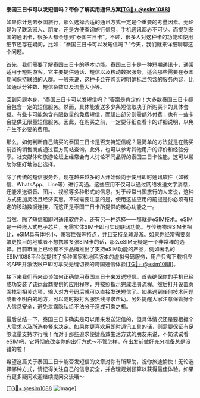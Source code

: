 **泰国三日卡可以发短信吗？带你了解实用通讯方案[[TG💪+ @esim1088](https://t.me/s/esim1088)]**

如果你计划去泰国旅行，那么选择合适的通讯方式一定是个重要的考量因素。无论是为了联系家人、朋友，还是方便查询旅行信息，手机通讯都必不可少。而提到泰国的通讯卡，很多人都会想到“泰国三日卡”。不过，很多人对这种卡的功能和使用细节还存在疑问，比如：“泰国三日卡可以发短信吗？”今天，我们就来详细聊聊这个问题。

首先，我们需要了解泰国三日卡的基本功能。泰国三日卡是一种短期通讯卡，通常适用于短期游客。它主要提供通话、短信以及移动数据服务，适合那些需要在泰国期间保持联络的人群。一般来说，这种卡会在购买时明确标注包含的服务内容，比如通话分钟数、短信条数以及流量大小等。

回到问题本身，“泰国三日卡可以发短信吗？”答案是肯定的！大多数泰国三日卡都会包含一定的短信服务。然而，具体能发送多少条短信取决于所购买卡的具体套餐。有些卡可能包含有限数量的免费短信，而超出部分则需额外付费；也有一些卡会提供无限量短信服务。因此，在购买之前，一定要仔细查看卡的详细说明，以免产生不必要的费用。

那么，如何判断自己购买的泰国三日卡是否支持短信呢？最简单的方法就是在购买前咨询销售商或通过官方网站查询。此外，也可以参考其他用户的评价和经验分享。社交媒体和旅游论坛上经常会有人讨论不同品牌的泰国三日卡性能，这可以帮助你更好地做出选择。

除了传统的短信服务外，现在越来越多的人开始倾向于使用即时通讯软件（如微信、WhatsApp、Line等）进行沟通。这些应用不仅可以通过网络发送文字消息，还能发送语音、图片、视频等多种形式的信息。对于经常出国旅行的人来说，这种方式更加灵活且经济实惠。不过需要注意的是，使用这些应用的前提是你必须有稳定的移动数据连接，而这正是泰国三日卡所提供的核心功能之一。

当然，除了短信和即时通讯软件外，还有另一种选择——那就是eSIM技术。eSIM是一种嵌入式电子芯片，无需实体SIM卡即可实现联网功能。与传统物理SIM卡相比，eSIM具有体积小、兼容性强等特点，并且支持全球漫游。如果你经常需要频繁更换目的地或者不想携带多张SIM卡的话，那么eSIM无疑是一个非常棒的选择。目前市面上已经有不少品牌推出了支持eSIM功能的产品，例如著名的ESIM1088平台就提供了多种国家和地区版本的虚拟号码服务，用户只需下载相应的APP并激活账户即可享受无缝切换的跨国通信体验[[TG💪+ @esim1088](https://t.me/s/esim1088)]。

接下来我们再来谈谈如何正确使用泰国三日卡来发送短信。首先确保你的手机已经成功安装了该运营商提供的应用程序，并按照指示完成注册流程。然后打开设置页面找到相关选项，输入对方号码后就可以直接发送短信了。如果遇到任何技术问题或者不明白的地方，可以随时拨打客服热线寻求帮助。另外提醒大家注意保管好个人信息安全，避免泄露隐私给不法分子造成可乘之机。

最后总结一下，泰国三日卡确实是可以用来发送短信的，但具体情况还是要根据个人需求以及所选套餐来决定。如果你更喜欢用即时通讯工具的话，则需要保证有足够流量支持才行哦！而对于那些追求便捷高效生活方式的朋友来说，不妨试试看eSIM吧，它将彻底改变你的出行方式～不管怎样，在出发前做好充分准备总是没错的啦！

希望这篇关于泰国三日卡能否发短信的文章对你有所帮助，祝你旅途愉快！无论选择哪种方式，请记得关注自己的信息安全，并合理规划预算以获得最佳体验。如果有更多疑问欢迎继续提问交流哦～

[[TG💪+ @esim1088](https://t.me/s/esim1088) ![Image](https://i.postimg.cc/4NQfJmqS/Snipaste-2025-05-13-00-14-12.png)]